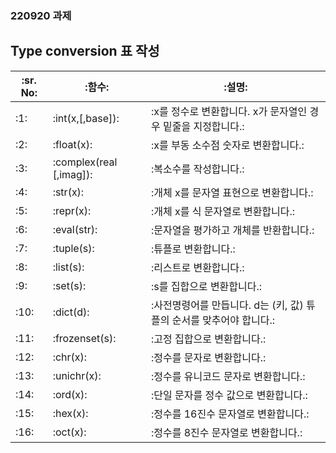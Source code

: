 ### 220920 과제
Type conversion 표 작성
------------------------------

| :sr. No: | :함수: | :설명: |
|----------|--------|--------|
| :1: | :int(x,[,base]): | :x를 정수로 변환합니다. x가 문자열인 경우 밑줄을 지정합니다.: |
| :2: | :float(x): | :x를 부동 소수점 숫자로 변환합니다.: |
| :3: | :complex(real [,imag]): | :복소수를 작성합니다.: |
| :4: | :str(x): | :개체 x를 문자열 표현으로 변환합니다.: |
| :5: | :repr(x): |:개체 x를 식 문자열로 변환합니다.: |
| :6: | :eval(str): | :문자열을 평가하고 개체를 반환합니다.: |
| :7: | :tuple(s): | :튜플로 변환합니다.: |
| :8: | :list(s): | :리스트로 변환합니다.: |
| :9: | :set(s): | :s를 집합으로 변환합니다.: |
| :10: | :dict(d): | :사전명령어를 만듭니다. d는 (키, 값) 튜플의 순서를 맞추어야 합니다.: |
| :11: | :frozenset(s): | :고정 집합으로 변환합니다.: |
| :12: | :chr(x): | :정수를 문자로 변환합니다.: |
| :13: | :unichr(x): | :정수를 유니코드 문자로 변환합니다.: |
| :14: | :ord(x): | :단일 문자를 정수 값으로 변환합니다.: |
| :15: | :hex(x): | :정수를 16진수 문자열로 변환합니다.: |
| :16: | :oct(x): | :정수를 8진수 문자열로 변환합니다.: |